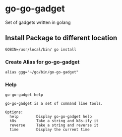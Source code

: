 # go-go-gadget

Set of gadgets written in golang

## Install Package to different location

```
GOBIN=/usr/local/bin/ go install
```

### Create Alias for go-go-gadget

```
alias ggg="~/go/bin/go-go-gadget"
```

### Help

```
go-go-gadget help
```

```
go-go-gadget is a set of command line tools.

Options:
  help        Display go-go-gadget help
  k8s         Take a string and k8s-ify it
  reverse     Take a string and reverse it
  time        Display the current time
```
